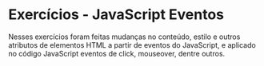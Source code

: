 # Exercícios - JavaScript Eventos

Nesses exercícios foram feitas mudanças no conteúdo, estilo e outros atributos de elementos HTML a partir de eventos do JavaScript, e aplicado no código JavaScript eventos de click, mouseover, dentre outros.